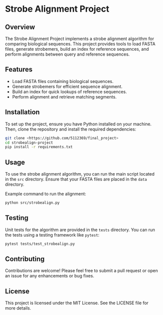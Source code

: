 # Strobe Alignment Project

## Overview
The Strobe Alignment Project implements a strobe alignment algorithm for comparing biological sequences. This project provides tools to load FASTA files, generate strobemers, build an index for reference sequences, and perform alignments between query and reference sequences.

## Features
- Load FASTA files containing biological sequences.
- Generate strobemers for efficient sequence alignment.
- Build an index for quick lookups of reference sequences.
- Perform alignment and retrieve matching segments.

## Installation
To set up the project, ensure you have Python installed on your machine. Then, clone the repository and install the required dependencies:

```bash
git clone <https://github.com/5112369/final_project>
cd strobealign-project
pip install -r requirements.txt
```

## Usage
To use the strobe alignment algorithm, you can run the main script located in the `src` directory. Ensure that your FASTA files are placed in the `data` directory.

Example command to run the alignment:

```bash
python src/strobealign.py
```

## Testing
Unit tests for the algorithm are provided in the `tests` directory. You can run the tests using a testing framework like `pytest`:

```bash
pytest tests/test_strobealign.py
```

## Contributing
Contributions are welcome! Please feel free to submit a pull request or open an issue for any enhancements or bug fixes.

## License
This project is licensed under the MIT License. See the LICENSE file for more details.